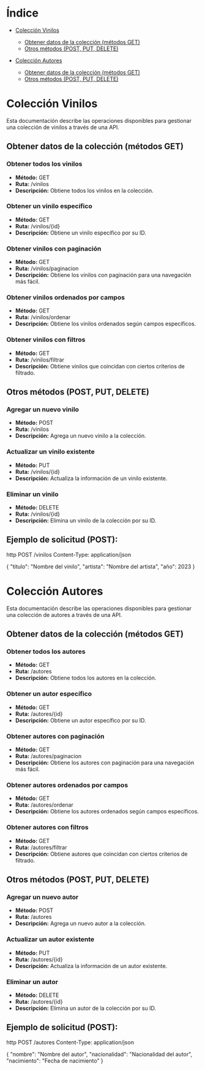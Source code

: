 # Índice

- [Colección Vinilos](#colección-vinilos)
  - [Obtener datos de la colección (métodos GET)](#obtener-datos-de-la-colección-métodos-get)
  - [Otros métodos (POST, PUT, DELETE)](#otros-métodos-post-put-delete)

- [Colección Autores](#colección-autores)
  - [Obtener datos de la colección (métodos GET)](#obtener-datos-de-la-colección-métodos-get-1)
  - [Otros métodos (POST, PUT, DELETE)](#otros-métodos-post-put-delete-1)


# Colección Vinilos

Esta documentación describe las operaciones disponibles para gestionar una colección de vinilos a través de una API.

## Obtener datos de la colección (métodos GET)

### Obtener todos los vinilos
- **Método:** GET
- **Ruta:** /vinilos
- **Descripción:** Obtiene todos los vinilos en la colección.

### Obtener un vinilo específico
- **Método:** GET
- **Ruta:** /vinilos/{id}
- **Descripción:** Obtiene un vinilo específico por su ID.

### Obtener vinilos con paginación
- **Método:** GET
- **Ruta:** /vinilos/paginacion
- **Descripción:** Obtiene los vinilos con paginación para una navegación más fácil.

### Obtener vinilos ordenados por campos
- **Método:** GET
- **Ruta:** /vinilos/ordenar
- **Descripción:** Obtiene los vinilos ordenados según campos específicos.

### Obtener vinilos con filtros
- **Método:** GET
- **Ruta:** /vinilos/filtrar
- **Descripción:** Obtiene vinilos que coincidan con ciertos criterios de filtrado.

## Otros métodos (POST, PUT, DELETE)

### Agregar un nuevo vinilo
- **Método:** POST
- **Ruta:** /vinilos
- **Descripción:** Agrega un nuevo vinilo a la colección.

### Actualizar un vinilo existente
- **Método:** PUT
- **Ruta:** /vinilos/{id}
- **Descripción:** Actualiza la información de un vinilo existente.

### Eliminar un vinilo
- **Método:** DELETE
- **Ruta:** /vinilos/{id}
- **Descripción:** Elimina un vinilo de la colección por su ID.

## Ejemplo de solicitud (POST):

http
POST /vinilos
Content-Type: application/json

{
    "titulo": "Nombre del vinilo",
    "artista": "Nombre del artista",
    "año": 2023
}
# Colección Autores

Esta documentación describe las operaciones disponibles para gestionar una colección de autores a través de una API.

## Obtener datos de la colección (métodos GET)

### Obtener todos los autores
- **Método:** GET
- **Ruta:** /autores
- **Descripción:** Obtiene todos los autores en la colección.

### Obtener un autor específico
- **Método:** GET
- **Ruta:** /autores/{id}
- **Descripción:** Obtiene un autor específico por su ID.

### Obtener autores con paginación
- **Método:** GET
- **Ruta:** /autores/paginacion
- **Descripción:** Obtiene los autores con paginación para una navegación más fácil.

### Obtener autores ordenados por campos
- **Método:** GET
- **Ruta:** /autores/ordenar
- **Descripción:** Obtiene los autores ordenados según campos específicos.

### Obtener autores con filtros
- **Método:** GET
- **Ruta:** /autores/filtrar
- **Descripción:** Obtiene autores que coincidan con ciertos criterios de filtrado.

## Otros métodos (POST, PUT, DELETE)

### Agregar un nuevo autor
- **Método:** POST
- **Ruta:** /autores
- **Descripción:** Agrega un nuevo autor a la colección.

### Actualizar un autor existente
- **Método:** PUT
- **Ruta:** /autores/{id}
- **Descripción:** Actualiza la información de un autor existente.

### Eliminar un autor
- **Método:** DELETE
- **Ruta:** /autores/{id}
- **Descripción:** Elimina un autor de la colección por su ID.

## Ejemplo de solicitud (POST):

http
POST /autores
Content-Type: application/json

{
    "nombre": "Nombre del autor",
    "nacionalidad": "Nacionalidad del autor",
    "nacimiento": "Fecha de nacimiento"
}
